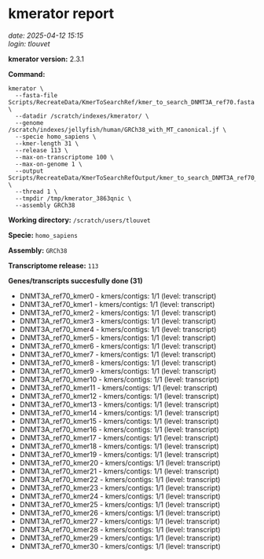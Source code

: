 # kmerator report
*date: 2025-04-12 15:15*  
*login: tlouvet*

**kmerator version:** 2.3.1

**Command:**

```
kmerator \
  --fasta-file Scripts/RecreateData/KmerToSearchRef/kmer_to_search_DNMT3A_ref70.fasta \
  --datadir /scratch/indexes/kmerator/ \
  --genome /scratch/indexes/jellyfish/human/GRCh38_with_MT_canonical.jf \
  --specie homo_sapiens \
  --kmer-length 31 \
  --release 113 \
  --max-on-transcriptome 100 \
  --max-on-genome 1 \
  --output Scripts/RecreateData/KmerToSearchRefOutput/kmer_to_search_DNMT3A_ref70_output \
  --thread 1 \
  --tmpdir /tmp/kmerator_3863qnic \
  --assembly GRCh38
```

**Working directory:** `/scratch/users/tlouvet`

**Specie:** `homo_sapiens`

**Assembly:** `GRCh38`

**Transcriptome release:** `113`

**Genes/transcripts succesfully done (31)**

- DNMT3A_ref70_kmer0 - kmers/contigs: 1/1 (level: transcript)
- DNMT3A_ref70_kmer1 - kmers/contigs: 1/1 (level: transcript)
- DNMT3A_ref70_kmer2 - kmers/contigs: 1/1 (level: transcript)
- DNMT3A_ref70_kmer3 - kmers/contigs: 1/1 (level: transcript)
- DNMT3A_ref70_kmer4 - kmers/contigs: 1/1 (level: transcript)
- DNMT3A_ref70_kmer5 - kmers/contigs: 1/1 (level: transcript)
- DNMT3A_ref70_kmer6 - kmers/contigs: 1/1 (level: transcript)
- DNMT3A_ref70_kmer7 - kmers/contigs: 1/1 (level: transcript)
- DNMT3A_ref70_kmer8 - kmers/contigs: 1/1 (level: transcript)
- DNMT3A_ref70_kmer9 - kmers/contigs: 1/1 (level: transcript)
- DNMT3A_ref70_kmer10 - kmers/contigs: 1/1 (level: transcript)
- DNMT3A_ref70_kmer11 - kmers/contigs: 1/1 (level: transcript)
- DNMT3A_ref70_kmer12 - kmers/contigs: 1/1 (level: transcript)
- DNMT3A_ref70_kmer13 - kmers/contigs: 1/1 (level: transcript)
- DNMT3A_ref70_kmer14 - kmers/contigs: 1/1 (level: transcript)
- DNMT3A_ref70_kmer15 - kmers/contigs: 1/1 (level: transcript)
- DNMT3A_ref70_kmer16 - kmers/contigs: 1/1 (level: transcript)
- DNMT3A_ref70_kmer17 - kmers/contigs: 1/1 (level: transcript)
- DNMT3A_ref70_kmer18 - kmers/contigs: 1/1 (level: transcript)
- DNMT3A_ref70_kmer19 - kmers/contigs: 1/1 (level: transcript)
- DNMT3A_ref70_kmer20 - kmers/contigs: 1/1 (level: transcript)
- DNMT3A_ref70_kmer21 - kmers/contigs: 1/1 (level: transcript)
- DNMT3A_ref70_kmer22 - kmers/contigs: 1/1 (level: transcript)
- DNMT3A_ref70_kmer23 - kmers/contigs: 1/1 (level: transcript)
- DNMT3A_ref70_kmer24 - kmers/contigs: 1/1 (level: transcript)
- DNMT3A_ref70_kmer25 - kmers/contigs: 1/1 (level: transcript)
- DNMT3A_ref70_kmer26 - kmers/contigs: 1/1 (level: transcript)
- DNMT3A_ref70_kmer27 - kmers/contigs: 1/1 (level: transcript)
- DNMT3A_ref70_kmer28 - kmers/contigs: 1/1 (level: transcript)
- DNMT3A_ref70_kmer29 - kmers/contigs: 1/1 (level: transcript)
- DNMT3A_ref70_kmer30 - kmers/contigs: 1/1 (level: transcript)
